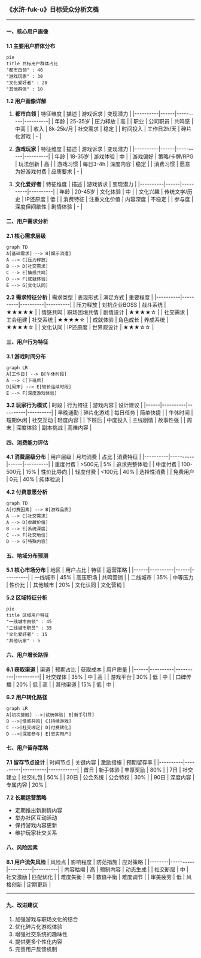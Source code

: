 ### 《水浒-fuk-u》目标受众分析文档

---

#### 一、核心用户画像

**1.1 主要用户群体分布**
```mermaid
pie
title 目标用户群体占比
"都市白领" : 40
"游戏玩家" : 30
"文化爱好者" : 20
"其他群体" : 10
```

**1.2 用户画像详解**

1. **都市白领**
   | 特征维度 | 描述 | 游戏诉求 | 变现潜力 |
   |----------|------|----------|----------|
   | 年龄 | 25-35岁 | 压力释放 | 高 |
   | 职业 | 公司职员 | 共鸣感 | 中高 |
   | 收入 | 8k-25k/月 | 社交需求 | 稳定 |
   | 时间投入 | 工作日2h/天 | 碎片化游戏 | - |

2. **游戏玩家**
   | 特征维度 | 描述 | 游戏诉求 | 变现潜力 |
   |----------|------|----------|----------|
   | 年龄 | 18-35岁 | 游戏体验 | 中 |
   | 游戏偏好 | 策略/卡牌/RPG | 玩法创新 | 高 |
   | 游戏习惯 | 每日3-4h | 深度内容 | 稳定 |
   | 消费习惯 | 愿意为好游戏付费 | 品质要求 | - |

3. **文化爱好者**
   | 特征维度 | 描述 | 游戏诉求 | 变现潜力 |
   |----------|------|----------|----------|
   | 年龄 | 20-45岁 | 文化体验 | 中 |
   | 文化兴趣 | 传统文学/历史 | IP还原度 | 低 |
   | 消费特征 | 注重文化价值 | 内容深度 | 不稳定 |
   | 参与度 | 深度但间歇性 | 剧情体验 | - |

#### 二、用户需求分析

**2.1 核心需求层级**
```mermaid
graph TD
A[基础需求] --> B[娱乐消遣]
A --> C[压力释放]
B --> D[社交需求]
C --> E[情感共鸣]
D --> F[成就体验]
E --> G[文化认同]
```

**2.2 需求特征分析**
| 需求类型 | 表现形式 | 满足方式 | 重要程度 |
|----------|----------|----------|----------|
| 压力释放 | 对抗企业BOSS | 战斗系统 | ★★★★★ |
| 情感共鸣 | 职场困境共情 | 剧情设计 | ★★★★☆ |
| 社交需求 | 工会组建 | 社交系统 | ★★★★☆ |
| 成就体验 | 角色成长 | 养成系统 | ★★★★☆ |
| 文化认同 | IP还原度 | 世界观设计 | ★★★☆☆ |

#### 三、用户行为特征

**3.1 游戏时间分布**
```mermaid
graph LR
A[工作日] --> B[午休时段]
A --> C[下班后]
D[周末] --> E[较长连续时段]
E --> F[深度游戏体验]
```

**3.2 玩家行为模式**
| 时段 | 行为特征 | 游戏内容 | 设计建议 |
|------|----------|----------|----------|
| 早晚通勤 | 碎片化游戏 | 每日任务 | 简单快捷 |
| 午休时间 | 短期休闲 | 社交互动 | 轻度内容 |
| 下班后 | 中度投入 | 主线剧情 | 故事性强 |
| 周末 | 深度体验 | 副本挑战 | 高难内容 |

#### 四、消费能力评估

**4.1 消费层级分布**
| 用户层级 | 月均消费 | 占比 | 消费特征 |
|----------|----------|------|----------|
| 重度付费 | >500元 | 5% | 追求完整体验 |
| 中度付费 | 100-500元 | 15% | 性价比导向 |
| 轻度付费 | <100元 | 40% | 选择性消费 |
| 免费用户 | 0元 | 40% | 纯体验派 |

**4.2 付费意愿分析**
```mermaid
graph TD
A[付费因素] --> B[游戏品质]
A --> C[社交需求]
A --> D[收藏价值]
B --> E[系统深度]
C --> F[社交地位]
D --> G[特殊内容]
```

#### 五、地域分布预测

**5.1 核心市场分布**
| 地区 | 用户占比 | 特征 | 运营策略 |
|------|----------|------|----------|
| 一线城市 | 45% | 高压职场 | 共鸣营销 |
| 二线城市 | 35% | 中等压力 | 性价比 |
| 其他城市 | 20% | 文化认同 | 文化营销 |

**5.2 区域特征分析**
```mermaid
pie
title 区域用户特征
"一线城市白领" : 45
"二线城市职员" : 35
"文化爱好者" : 15
"其他玩家" : 5
```

#### 六、用户增长路径

**6.1 获取渠道**
| 渠道 | 预期占比 | 获取成本 | 用户质量 |
|------|----------|----------|----------|
| 社交媒体 | 35% | 中 | 高 |
| 游戏平台 | 30% | 低 | 中 |
| 口碑传播 | 20% | 低 | 高 |
| 其他渠道 | 15% | 低 | 中 |

**6.2 用户转化路径**
```mermaid
graph LR
A[初次接触] -->|试玩体验| B[新手引导]
B -->|情感共鸣| C[持续游戏]
C -->|社交绑定| D[付费转化]
D -->|深度参与| E[忠实用户]
```

#### 七、用户留存策略

**7.1 留存节点设计**
| 时间节点 | 关键内容 | 激励措施 | 预期留存率 |
|----------|----------|----------|------------|
| 首日 | 新手体验 | 丰厚奖励 | 80% |
| 7日 | 社交建立 | 社交礼包 | 50% |
| 30日 | 公会系统 | 公会特权 | 30% |
| 90日 | 深度内容 | 专属内容 | 20% |

**7.2 长期运营策略**
- 定期推出新剧情内容
- 举办社区互动活动
- 保持游戏内容更新
- 维护玩家社交关系

#### 八、风险因素

**8.1 用户流失风险**
| 风险点 | 影响程度 | 防范措施 | 应对策略 |
|--------|----------|----------|----------|
| 内容枯竭 | 高 | 预制内容 | 动态生成 |
| 社交断层 | 中 | 社交激励 | 匹配优化 |
| 难度失衡 | 中 | 数值平衡 | 难度调节 |
| 审美疲劳 | 低 | 风格创新 | 定期更新 |

---

#### 九、改进建议

1. 加强游戏与职场文化的结合
2. 优化碎片化游戏体验
3. 增强社交系统的趣味性
4. 提供更多个性化内容
5. 完善用户反馈机制
